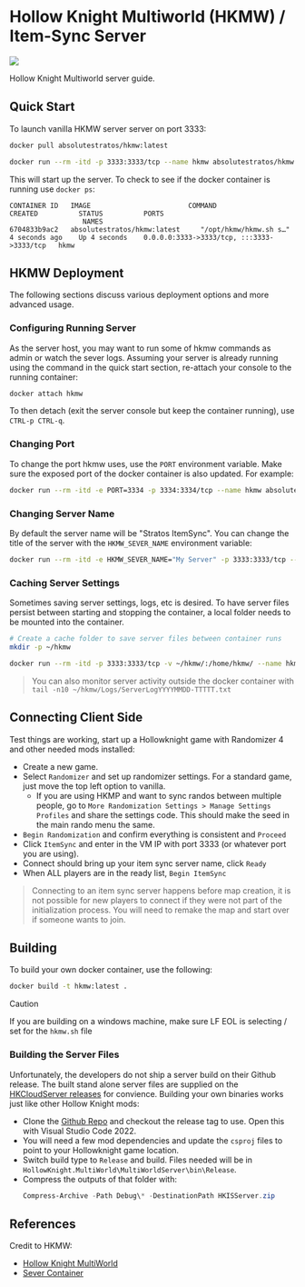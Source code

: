 # Hollow Knight Multiworld (HKMW) / Item-Sync Server

[![](https://img.shields.io/docker/pulls/absolutestratos/hkmw
)](https://hub.docker.com/r/absolutestratos/hkmw)

Hollow Knight Multiworld server guide.

## Quick Start

To launch vanilla HKMW server server on port 3333:

```bash
docker pull absolutestratos/hkmw:latest

docker run --rm -itd -p 3333:3333/tcp --name hkmw absolutestratos/hkmw:latest
```

This will start up the server.
To check to see if the docker container is running use `docker ps`:

```text
CONTAINER ID   IMAGE                        COMMAND                  CREATED          STATUS          PORTS
                  NAMES
6704833b9ac2   absolutestratos/hkmw:latest     "/opt/hkmw/hkmw.sh s…"   4 seconds ago    Up 4 seconds    0.0.0.0:3333->3333/tcp, :::3333->3333/tcp   hkmw
```

## HKMW Deployment

The following sections discuss various deployment options and more advanced usage.

### Configuring Running Server

As the server host, you may want to run some of hkmw commands as admin or watch the sever logs.
Assuming your server is already running using the command in the quick start section, re-attach your console to the running container:

```bash
docker attach hkmw
```

To then detach (exit the server console but keep the container running), use `CTRL-p CTRL-q`.

### Changing Port

To change the port hkmw uses, use the `PORT` environment variable.
Make sure the exposed port of the docker container is also updated.
For example:

```bash
docker run --rm -itd -e PORT=3334 -p 3334:3334/tcp --name hkmw absolutestratos/hkmw:latest 
```

### Changing Server Name

By default the server name will be "Stratos ItemSync".
You can change the title of the server with the `HKMW_SEVER_NAME` environment variable:

```bash
docker run --rm -itd -e HKMW_SEVER_NAME="My Server" -p 3333:3333/tcp --name hkmw absolutestratos/hkmw:latest 
```

### Caching Server Settings

Sometimes saving server settings, logs, etc is desired.
To have server files persist between starting and stopping the container, a local folder needs to be mounted into the container.

```bash
# Create a cache folder to save server files between container runs
mkdir -p ~/hkmw

docker run --rm -itd -p 3333:3333/tcp -v ~/hkmw/:/home/hkmw/ --name hkmw absolutestratos/hkmw:latest 
```

> You can also monitor server activity outside the docker container with `tail -n10 ~/hkmw/Logs/ServerLogYYYYMMDD-TTTTT.txt`

## Connecting Client Side

Test things are working, start up a Hollowknight game with Randomizer 4 and other needed mods installed:

- Create a new game.
- Select `Randomizer` and set up randomizer settings. For a standard game, just move the top left option to vanilla.
    - If you are using HKMP and want to sync randos between multiple people, go to `More Randomization Settings > Manage Settings Profiles` and share the settings code. This should make the seed in the main rando menu the same.
- `Begin Randomization` and confirm everything is consistent and `Proceed`
- Click `ItemSync` and enter in the VM IP with port 3333 (or whatever port you are using).
- Connect should bring up your item sync server name, click `Ready`
- When ALL players are in the ready list, `Begin ItemSync`

> Connecting to an item sync server happens before map creation, it is not possible for new players to connect if they were not part of the initialization process. You will need to remake the map and start over if someone wants to join.

## Building

To build your own docker container, use the following:

```bash
docker build -t hkmw:latest .
```

> [!CAUTION]
> If you are building on a windows machine, make sure LF EOL is selecting / set for the `hkmw.sh` file

### Building the Server Files

Unfortunately, the developers do not ship a server build on their Github release.
The built stand alone server files are supplied on the [HKCloudServer releases](https://github.com/AbsoluteStratos/HKCloudServers/releases) for convience.
Building your own binaries works just like other Hollow Knight mods:

- Clone the [Github Repo](https://github.com/Shadudev/HollowKnight.MultiWorld) and checkout the release tag to use. Open this with Visual Studio Code 2022.
- You will need a few mod dependencies and update the `csproj` files to point to your Hollowknight game location.
- Switch build type to `Release` and build. Files needed will be in `HollowKnight.MultiWorld\MultiWorldServer\bin\Release`.
- Compress the outputs of that folder with:
    ```powershell
    Compress-Archive -Path Debug\* -DestinationPath HKISServer.zip
    ```

## References

Credit to HKMW:

- [Hollow Knight MultiWorld](https://github.com/Shadudev/HollowKnight.MultiWorld)
- [Sever Container](https://hub.docker.com/repository/docker/absolutestratos/hkmw/general)